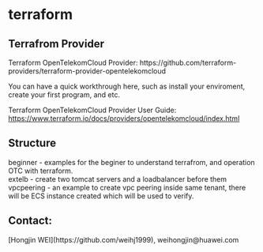 # terraform

<h2>Terrafrom Provider</h2>
Terraform OpenTelekomCloud Provider: 	
https://github.com/terraform-providers/terraform-provider-opentelekomcloud 

You can have a quick workthrough here, such as install your enviroment, create your first program, and etc.

Terraform OpenTelekomCloud Provider User Guide:
https://www.terraform.io/docs/providers/opentelekomcloud/index.html



<h2>Structure</h2>

beginner - examples for the beginer to understand terrafrom, and operation OTC with terraform.<br>
extelb - create two tomcat servers and a loadbalancer before them <br>
vpcpeering - an example to create vpc peering inside same tenant, there will be ECS instance created which will be used to verify. 

<h2>Contact:</h2>
[Hongjin WEI](https://github.com/weihj1999), weihongjin@huawei.com

